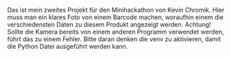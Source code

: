Das ist mein zweites Projekt für den Minihackathon von Kevin Chromik. Hier muss man ein klares Foto von einem Barcode machen, woraufhin einem die verschiedensten Daten zu diesem Produkt angezeigt werden. 
Achtung! Sollte die Kamera bereits von einem anderen Programm verwendet werden, führt das zu einem Fehler. 
Bitte daran denken die venv zu aktivieren, damit die Python Datei ausgeführt werden kann.

